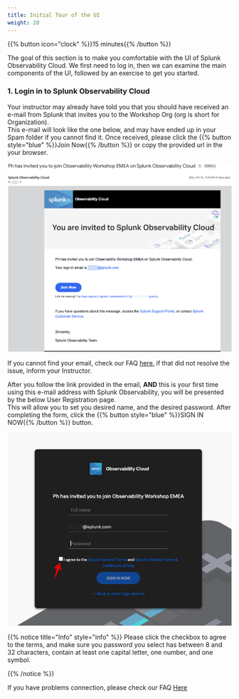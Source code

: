 ```yaml
---
title: Initial Tour of the UI
weight: 20
---
```


{{% button icon="clock" %}}15 minutes{{% /button %}}

The goal of this section is to make you comfortable with the UI of Splunk Observability Cloud. We first need to log in, then we can examine the main components of the UI, followed by an exercise to get you started.

### 1. Login in to Splunk Observability Cloud

Your instructor may already have told you that you should have received an e-mail from Splunk that invites you to the Workshop Org (org is short for Organization).  
This e-mail will look like the one below, and may have ended up in your Spam folder if you cannot find it. Once received, please click the {{% button style="blue" %}}Join Now{{% /button %}} or copy the provided url in the your browser.

![email](../images/invite-email.png?width=25vw)

If you cannot find your email, check our FAQ [here](25-login-faq), if that did not resolve the issue, inform your Instructor.

After  you follow the link provided in the email, **AND** this is your first time using this e-mail address with Splunk Observability, you will be presented by the below User Registration page.  
This will allow you to set you desired name, and the desired password. After completing the form, click the {{% button style="blue" %}}SIGN IN NOW{{% /button %}} button.

![User-Setup](../images/enter-password.png?width=25vw)

{{% notice title="Info" style="info" %}}
Please click the checkbox to agree to the terms, and make sure you password you select has between 8 and 32 characters, contain at least one capital letter, one number, and one symbol.

{{% /notice %}}

If you have problems connection, please check our FAQ [Here](25-login-faq)
